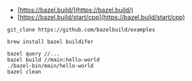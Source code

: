 
- [https://bazel.build/](https://bazel.build/)
- [https://bazel.build/start/cpp](https://bazel.build/start/cpp)

```
git_clone https://github.com/bazelbuild/examples
```

```
brew install bazel buildifer
```

```
bazel query //...
bazel build //main:hello-world
./bazel-bin/main/hello-world
bazel clean
```
